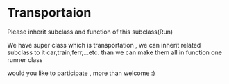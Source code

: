 # Transportaion
Please inherit subclass and function of this subclass(Run)

We have super class which is transportation , we can inherit related subclass to it car,train,ferr,...etc. 
than we can make them all in function one runner class 

would you like to participate  , more than welcome :)

